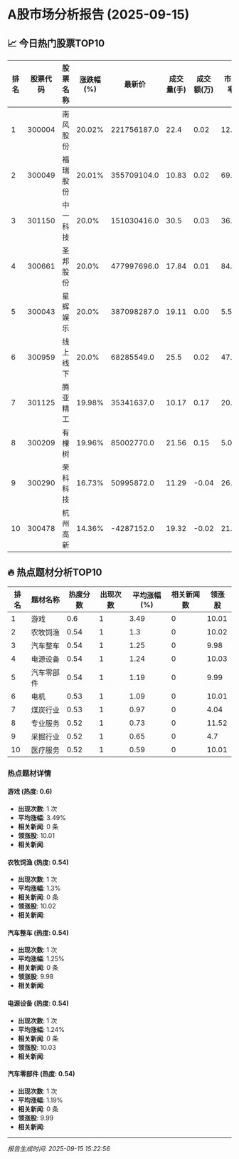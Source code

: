 # A股市场分析报告 (2025-09-15)

## 📈 今日热门股票TOP10

| 排名 | 股票代码 | 股票名称 | 涨跌幅(%) | 最新价 | 成交量(手) | 成交额(万) | 市盈率 | 市值(亿) |
|------|----------|----------|-----------|--------|------------|------------|--------|----------|
| 1 | 300004 | 南风股份 | 20.02% | 221756187.0 | 22.4 | 0.02 | 12.4 | 0.00 |
| 2 | 300049 | 福瑞股份 | 20.01% | 355709104.0 | 10.83 | 0.02 | 69.02 | -0.00 |
| 3 | 301150 | 中一科技 | 20.0% | 151030416.0 | 30.5 | 0.03 | 36.8 | 0.00 |
| 4 | 300661 | 圣邦股份 | 20.0% | 477997696.0 | 17.84 | 0.01 | 84.45 | 0.00 |
| 5 | 300043 | 星辉娱乐 | 20.0% | 387098287.0 | 19.11 | 0.00 | 5.55 | 0.00 |
| 6 | 300959 | 线上线下 | 20.0% | 68285549.0 | 25.5 | 0.02 | 47.01 | 0.00 |
| 7 | 301125 | 腾亚精工 | 19.98% | 35341637.0 | 10.17 | 0.17 | 20.01 | 0.00 |
| 8 | 300209 | 有棵树 | 19.96% | 85002770.0 | 21.56 | 0.15 | 5.09 | 0.00 |
| 9 | 300290 | 荣科科技 | 16.73% | 50995872.0 | 11.29 | -0.04 | 26.5 | -0.00 |
| 10 | 300478 | 杭州高新 | 14.36% | -4287152.0 | 19.32 | -0.02 | 21.61 | 0.00 |

## 🔥 热点题材分析TOP10

| 排名 | 题材名称 | 热度分数 | 出现次数 | 平均涨幅(%) | 相关新闻数 | 领涨股 |
|------|----------|----------|----------|-------------|------------|--------|
| 1 | 游戏 | 0.6 | 1 | 3.49 | 0 | 10.01 |
| 2 | 农牧饲渔 | 0.54 | 1 | 1.3 | 0 | 10.02 |
| 3 | 汽车整车 | 0.54 | 1 | 1.25 | 0 | 9.98 |
| 4 | 电源设备 | 0.54 | 1 | 1.24 | 0 | 10.03 |
| 5 | 汽车零部件 | 0.54 | 1 | 1.19 | 0 | 9.99 |
| 6 | 电机 | 0.53 | 1 | 1.09 | 0 | 10.01 |
| 7 | 煤炭行业 | 0.53 | 1 | 0.97 | 0 | 4.04 |
| 8 | 专业服务 | 0.52 | 1 | 0.73 | 0 | 11.52 |
| 9 | 采掘行业 | 0.52 | 1 | 0.65 | 0 | 4.7 |
| 10 | 医疗服务 | 0.52 | 1 | 0.59 | 0 | 10.01 |

### 热点题材详情


#### 游戏 (热度: 0.6)
- **出现次数**: 1 次
- **平均涨幅**: 3.49%
- **相关新闻**: 0 条
- **领涨股**: 10.01
- **相关新闻**:

#### 农牧饲渔 (热度: 0.54)
- **出现次数**: 1 次
- **平均涨幅**: 1.3%
- **相关新闻**: 0 条
- **领涨股**: 10.02
- **相关新闻**:

#### 汽车整车 (热度: 0.54)
- **出现次数**: 1 次
- **平均涨幅**: 1.25%
- **相关新闻**: 0 条
- **领涨股**: 9.98
- **相关新闻**:

#### 电源设备 (热度: 0.54)
- **出现次数**: 1 次
- **平均涨幅**: 1.24%
- **相关新闻**: 0 条
- **领涨股**: 10.03
- **相关新闻**:

#### 汽车零部件 (热度: 0.54)
- **出现次数**: 1 次
- **平均涨幅**: 1.19%
- **相关新闻**: 0 条
- **领涨股**: 9.99
- **相关新闻**:

---
*报告生成时间: 2025-09-15 15:22:56*
